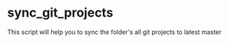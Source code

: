 # sync_git_projects
This script will help you to sync the folder's all git projects to latest master
